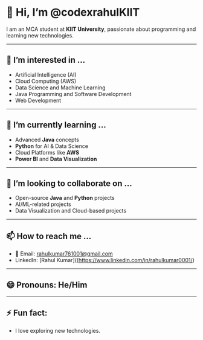 # 👋 Hi, I’m @codexrahulKIIT

I am an MCA student at **KIIT University**, passionate about programming and learning new technologies.

---

## 👀 I’m interested in ...

- Artificial Intelligence (AI)
- Cloud Computing (AWS)
- Data Science and Machine Learning
- Java Programming and Software Development
- Web Development
  
---

## 🌱 I’m currently learning ...

- Advanced **Java** concepts
- **Python** for AI & Data Science
- Cloud Platforms like **AWS**
- **Power BI** and **Data Visualization**

---

## 💞️ I’m looking to collaborate on ...

- Open-source **Java** and **Python** projects
- AI/ML-related projects
- Data Visualization and Cloud-based projects

---

## 📫 How to reach me ...

- 📧 Email: rahulkumar761001@gmail.com 
- LinkedIn: [Rahul Kumar]((https://www.linkedin.com/in/rahulkumar0001/)


---

## 😄 Pronouns: He/Him

---

## ⚡ Fun fact: 

- I love exploring new technologies. 
